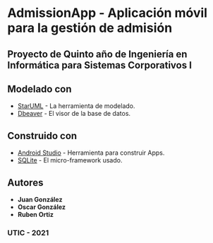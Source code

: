 # AdmissionApp - Aplicación móvil para la gestión de admisión
## Proyecto de Quinto año de Ingeniería en Informática para Sistemas Corporativos I

## Modelado con
* [StarUML](http://staruml.io/) - La herramienta de modelado.
* [Dbeaver](https://dbeaver.io/) - El visor de la base de datos.

## Construido con
* [Android Studio](https://developer.android.com/studio) - Herramienta para construir Apps.
* [SQLite](https://www.sqlite.org/index.html) - El micro-framework usado.

## Autores
* **Juan González**
* **Oscar González**
* **Ruben Ortiz**

### UTIC - 2021
